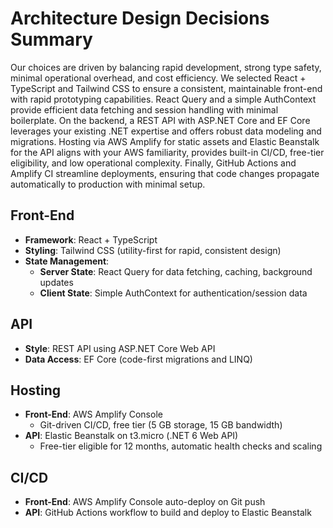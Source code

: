 # Architecture Design Decisions Summary

Our choices are driven by balancing rapid development, strong type safety, minimal operational overhead, and cost efficiency. We selected React + TypeScript and Tailwind CSS to ensure a consistent, maintainable front-end with rapid prototyping capabilities. React Query and a simple AuthContext provide efficient data fetching and session handling with minimal boilerplate. On the backend, a REST API with ASP.NET Core and EF Core leverages your existing .NET expertise and offers robust data modeling and migrations. Hosting via AWS Amplify for static assets and Elastic Beanstalk for the API aligns with your AWS familiarity, provides built-in CI/CD, free-tier eligibility, and low operational complexity. Finally, GitHub Actions and Amplify CI streamline deployments, ensuring that code changes propagate automatically to production with minimal setup.

## Front-End
- **Framework**: React + TypeScript
- **Styling**: Tailwind CSS (utility-first for rapid, consistent design)
- **State Management**:
  - **Server State**: React Query for data fetching, caching, background updates
  - **Client State**: Simple AuthContext for authentication/session data

## API
- **Style**: REST API using ASP.NET Core Web API
- **Data Access**: EF Core (code-first migrations and LINQ)

## Hosting
- **Front-End**: AWS Amplify Console
  - Git-driven CI/CD, free tier (5 GB storage, 15 GB bandwidth)
- **API**: Elastic Beanstalk on t3.micro (.NET 6 Web API)
  - Free-tier eligible for 12 months, automatic health checks and scaling

## CI/CD
- **Front-End**: AWS Amplify Console auto-deploy on Git push
- **API**: GitHub Actions workflow to build and deploy to Elastic Beanstalk
